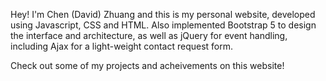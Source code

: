 Hey! I'm Chen (David) Zhuang and this is my personal website, developed using Javascript, CSS and HTML. Also implemented Bootstrap 5 to design the interface and architecture, as well as jQuery for event handling, including Ajax for a light-weight contact request form.

Check out some of my projects and acheivements on this website!
